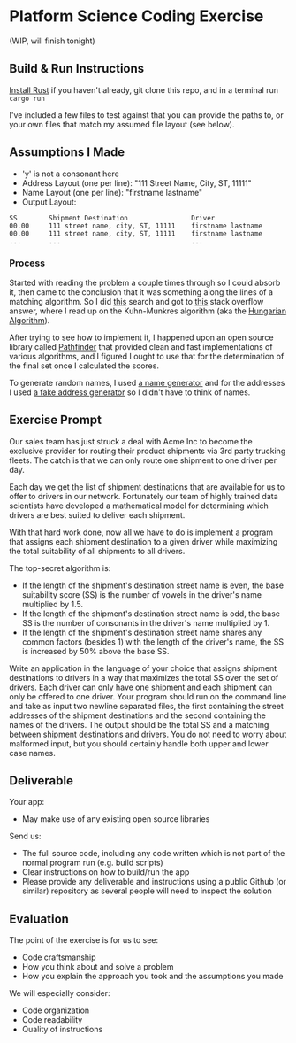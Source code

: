 # Platform Science Coding Exercise

(WIP, will finish tonight)

## Build & Run Instructions

[Install Rust](https://rustup.rs) if you haven't already, git clone this repo, and in a terminal run `cargo run`

I've included a few files to test against that you can provide the paths to, or your own files that match my assumed file layout (see below).

## Assumptions I Made

- 'y' is not a consonant here
- Address Layout (one per line): "111 Street Name, City, ST, 11111"
- Name Layout (one per line): "firstname lastname"
- Output Layout:

```text
SS        Shipment Destination                Driver
00.00     111 street name, city, ST, 11111    firstname lastname
00.00     111 street name, city, ST, 11111    firstname lastname
...       ...                                 ...
```

### Process

Started with reading the problem a couple times through so I could absorb it, then came to the conclusion that it was something along the lines of a matching algorithm. So I did [this](https://www.startpage.com/do/dsearch?query=matching+algorithm+highest+score&language=english&cat=web&pl=ext-ff&extVersion=1.1.0) search and got to [this](https://stackoverflow.com/a/56948913) stack overflow answer, where I read up on the Kuhn-Munkres algorithm (aka the [Hungarian Algorithm](https://en.wikipedia.org/wiki/Hungarian_algorithm)).

After trying to see how to implement it, I happened upon an open source library called [Pathfinder](https://crates.io/crates/pathfinding) that provided clean and fast implementations of various algorithms, and I figured I ought to use that for the determination of the final set once I calculated the scores.

To generate random names, I used [a name generator](https://www.fantasynamegenerators.com/20th-century-english-names.php) and for the addresses I used [a fake address generator](https://www.fakepersongenerator.com/random-address?new=refresh) so I didn't have to think of names.

## Exercise Prompt

Our sales team has just struck a deal with Acme Inc to become the exclusive provider for routing their product shipments via 3rd party trucking fleets. The catch is that we can only route one shipment to one driver per day.

Each day we get the list of shipment destinations that are available for us to offer to drivers in our network. Fortunately our team of highly trained data scientists have developed a mathematical model for determining which drivers are best suited to deliver each shipment.

With that hard work done, now all we have to do is implement a program that assigns each shipment destination to a given driver while maximizing the total suitability of all shipments to all drivers.

The top-secret algorithm is:

- If the length of the shipment's destination street name is even, the base suitability score (SS) is the number of vowels in the driver's name multiplied by 1.5.
- If the length of the shipment's destination street name is odd, the base SS is the number of consonants in the driver's name multiplied by 1.
- If the length of the shipment's destination street name shares any common factors (besides 1) with the length of the driver's name, the SS is increased by 50% above the base SS.

Write an application in the language of your choice that assigns shipment destinations to drivers in a way that maximizes the total SS over the set of drivers. Each driver can only have one shipment and each shipment can only be offered to one driver. Your program should run on the command line and take as input two newline separated files, the first containing the street addresses of the shipment destinations and the second containing the names of the drivers. The output should be the total SS and a matching between shipment destinations and drivers. You do not need to worry about malformed input, but you should certainly handle both upper and lower case names.

## Deliverable

Your app:

- May make use of any existing open source libraries

Send us:

- The full source code, including any code written which is not part of the normal program run (e.g. build scripts)
- Clear instructions on how to build/run the app
- Please provide any deliverable and instructions using a public Github (or similar) repository as several people will need to inspect the solution

## Evaluation

The point of the exercise is for us to see:

- Code craftsmanship
- How you think about and solve a problem
- How you explain the approach you took and the assumptions you made

We will especially consider:

- Code organization
- Code readability
- Quality of instructions
